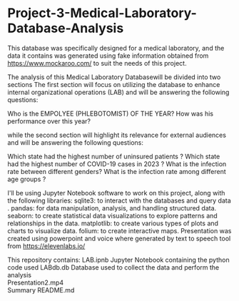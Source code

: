 # Project-3-Medical-Laboratory-Database-Analysis
This database was specifically designed for a medical laboratory, and the data it contains was generated using fake information obtained from  https://www.mockaroo.com/ to suit the needs of this project.

The analysis of this Medical Laboratory Databasewill be divided into two sections
The first section will focus on utilizing the database to enhance internal organizational operations (LAB) and will be answering the following questions:

Who is the EMPOLYEE (PHLEBOTOMIST) OF THE YEAR?
How was his performance over this year?

while the second section will highlight its relevance for external audiences and will be answering the following questions:

Which state had the highest number of uninsured patients ?
Which state had the highest number of COVID-19 cases in 2023 ?
What is the infection rate between different genders?
What is the infection rate among different age groups ?

I'll be using Jupyter Notebook software to work on this project, along with the following libraries: 
sqlite3: to interact with the databases and query data . 
pandas: for data manipulation, analysis, and handling structured data. 
seaborn: to create statistical data visualizations to explore patterns and relationships in the data. 
matplotlib: to create various types of plots and charts to visualize data. 
folium: to create interactive maps.
Presentation was created using powerpoint and voice where generated by text to speech tool from https://elevenlabs.io/

This repository contains: 
LAB.ipnb   Jupyter Notebook containing the python code used 
LABdb.db   Database used to collect the data and perform the analysis  
Presentation2.mp4  
Summary 
README.md
